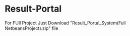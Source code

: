 # Result-Portal

For FUll Project Just Download "Result_Portal_System(Full NetbeansProject).zip" file
